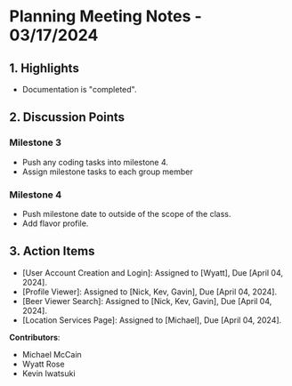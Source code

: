 # Planning Meeting Notes - **03/17/2024**

## 1. Highlights

- Documentation is "completed".

## 2. Discussion Points

### Milestone 3

- Push any coding tasks into milestone 4.
- Assign milestone tasks to each group member

### Milestone 4

- Push milestone date to outside of the scope of the class.
- Add flavor profile.

## 3. Action Items

- [User Account Creation and Login]: Assigned to [Wyatt], Due [April 04, 2024].
- [Profile Viewer]: Assigned to [Nick, Kev, Gavin], Due [April 04, 2024].
- [Beer Viewer Search]: Assigned to [Nick, Kev, Gavin], Due [April 04, 2024].
- [Location Services Page]: Assigned to [Michael], Due [April 04, 2024].

**Contributors**:

- Michael McCain
- Wyatt Rose
- Kevin Iwatsuki
